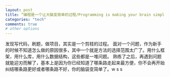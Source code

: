 ```yaml
---
layout: post
title: “编程是一个让大脑变简单的过程/Programming is making your brain simple”
categories: "tech"
comments: true
# other options
---
```

发现写代码，刷题，做项目，其实是一个剪枝的过程。
面对一个问题，作为新手的时候不知道怎么做的原因很多，其中一个就是方法的选择范围太广了。用什么框架，用什么库，用什么数据结构，这些都是一堆问题。
熟练了之后，再遇到问题就能迎刃而解了，基本上是因为你已经知道了哪条路走起来最方便，你不会再开始纠结哪条路更好或者哪条路不好，你的脑袋变简单了。w s s